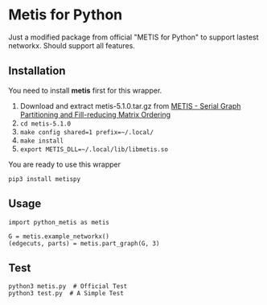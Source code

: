 # Metis for Python
Just a modified package from official "METIS for Python" to support lastest networkx.
Should support all features.

## Installation
You need to install **metis** first for this wrapper.
1. Download and extract metis-5.1.0.tar.gz from [METIS - Serial Graph Partitioning and Fill-reducing Matrix Ordering](http://glaros.dtc.umn.edu/gkhome/metis/metis/download)
2. `cd metis-5.1.0`
3. `make config shared=1 prefix=~/.local/`
4. `make install`
5. `export METIS_DLL=~/.local/lib/libmetis.so`

You are ready to use this wrapper
```
pip3 install metispy
```

## Usage
```
import python_metis as metis

G = metis.example_networkx()
(edgecuts, parts) = metis.part_graph(G, 3)
```

## Test
```
python3 metis.py  # Official Test
python3 test.py  # A Simple Test
```